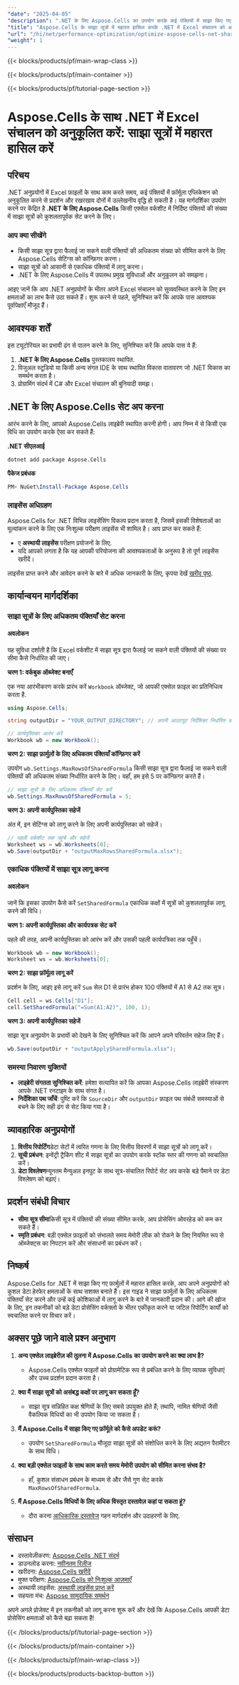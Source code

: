 ```yaml
---
"date": "2025-04-05"
"description": ".NET के लिए Aspose.Cells का उपयोग करके कई पंक्तियों में साझा किए गए फ़ॉर्मूले को कुशलतापूर्वक सेट करना सीखें। अपने Excel संचालन के प्रदर्शन और रख-रखाव को बढ़ाएँ।"
"title": "Aspose.Cells के साझा सूत्रों में महारत हासिल करके .NET में Excel संचालन को अनुकूलित करें"
"url": "/hi/net/performance-optimization/optimize-aspose-cells-net-shared-formulas/"
"weight": 1
---
```


{{< blocks/products/pf/main-wrap-class >}}

{{< blocks/products/pf/main-container >}}

{{< blocks/products/pf/tutorial-page-section >}}


# Aspose.Cells के साथ .NET में Excel संचालन को अनुकूलित करें: साझा सूत्रों में महारत हासिल करें

## परिचय

.NET अनुप्रयोगों में Excel फ़ाइलों के साथ काम करते समय, कई पंक्तियों में फ़ॉर्मूला एप्लिकेशन को अनुकूलित करने से प्रदर्शन और रखरखाव दोनों में उल्लेखनीय वृद्धि हो सकती है। यह मार्गदर्शिका उपयोग करने पर केंद्रित है **.NET के लिए Aspose.Cells** किसी एक्सेल वर्कशीट में निर्दिष्ट पंक्तियों की संख्या में साझा सूत्रों को कुशलतापूर्वक सेट करने के लिए।

### आप क्या सीखेंगे
- किसी साझा सूत्र द्वारा फैलाई जा सकने वाली पंक्तियों की अधिकतम संख्या को सीमित करने के लिए Aspose.Cells सेटिंग्स को कॉन्फ़िगर करना।
- साझा सूत्रों को आसानी से एकाधिक पंक्तियों में लागू करना।
- .NET के लिए Aspose.Cells में उपलब्ध प्रमुख सुविधाओं और अनुकूलन को समझना।

आइए जानें कि आप .NET अनुप्रयोगों के भीतर अपने Excel संचालन को सुव्यवस्थित करने के लिए इन क्षमताओं का लाभ कैसे उठा सकते हैं। शुरू करने से पहले, सुनिश्चित करें कि आपके पास आवश्यक पूर्वापेक्षाएँ मौजूद हैं।

## आवश्यक शर्तें

इस ट्यूटोरियल का प्रभावी ढंग से पालन करने के लिए, सुनिश्चित करें कि आपके पास ये हैं:
1. **.NET के लिए Aspose.Cells** पुस्तकालय स्थापित.
2. विजुअल स्टूडियो या किसी अन्य संगत IDE के साथ स्थापित विकास वातावरण जो .NET विकास का समर्थन करता है।
3. प्रोग्रामिंग संदर्भ में C# और Excel संचालन की बुनियादी समझ।

## .NET के लिए Aspose.Cells सेट अप करना

आरंभ करने के लिए, आपको Aspose.Cells लाइब्रेरी स्थापित करनी होगी। आप निम्न में से किसी एक विधि का उपयोग करके ऐसा कर सकते हैं:

**.NET सीएलआई**
```bash
dotnet add package Aspose.Cells
```

**पैकेज प्रबंधक**
```powershell
PM> NuGet\Install-Package Aspose.Cells
```

### लाइसेंस अधिग्रहण

Aspose.Cells for .NET विभिन्न लाइसेंसिंग विकल्प प्रदान करता है, जिसमें इसकी विशेषताओं का मूल्यांकन करने के लिए एक निःशुल्क परीक्षण लाइसेंस भी शामिल है। आप प्राप्त कर सकते हैं:
- ए **अस्थायी लाइसेंस** परीक्षण प्रयोजनों के लिए.
- यदि आपको लगता है कि यह आपकी परियोजना की आवश्यकताओं के अनुरूप है तो पूर्ण लाइसेंस खरीदें।

लाइसेंस प्राप्त करने और आवेदन करने के बारे में अधिक जानकारी के लिए, कृपया देखें [खरीद पृष्ठ](https://purchase.aspose.com/buy).

## कार्यान्वयन मार्गदर्शिका

### साझा सूत्रों के लिए अधिकतम पंक्तियाँ सेट करना

#### अवलोकन
यह सुविधा दर्शाती है कि Excel वर्कशीट में साझा सूत्र द्वारा फैलाई जा सकने वाली पंक्तियों की संख्या पर सीमा कैसे निर्धारित की जाए।

**चरण 1: वर्कबुक ऑब्जेक्ट बनाएँ**

एक नया आरंभीकरण करके प्रारंभ करें `Workbook` ऑब्जेक्ट, जो आपकी एक्सेल फ़ाइल का प्रतिनिधित्व करता है.

```csharp
using Aspose.Cells;

string outputDir = "YOUR_OUTPUT_DIRECTORY"; // अपनी आउटपुट निर्देशिका निर्धारित करें

// कार्यपुस्तिका आरंभ करें
Workbook wb = new Workbook();
```

**चरण 2: साझा फ़ार्मुलों के लिए अधिकतम पंक्तियाँ कॉन्फ़िगर करें**

उपयोग `wb.Settings.MaxRowsOfSharedFormula` किसी साझा सूत्र द्वारा फैलाई जा सकने वाली पंक्तियों की अधिकतम संख्या निर्धारित करने के लिए। यहाँ, हम इसे 5 पर कॉन्फ़िगर करते हैं।

```csharp
// साझा सूत्रों के लिए अधिकतम पंक्तियाँ सेट करें
wb.Settings.MaxRowsOfSharedFormula = 5;
```

**चरण 3: अपनी कार्यपुस्तिका सहेजें**

अंत में, इन सेटिंग्स को लागू करने के लिए अपनी कार्यपुस्तिका को सहेजें।

```csharp
// पहली वर्कशीट तक पहुंचें और सहेजें
Worksheet ws = wb.Worksheets[0];
wb.Save(outputDir + "outputMaxRowsSharedFormula.xlsx");
```

### एकाधिक पंक्तियों में साझा सूत्र लागू करना

#### अवलोकन
जानें कि इसका उपयोग कैसे करें `SetSharedFormula` एकाधिक कक्षों में सूत्रों को कुशलतापूर्वक लागू करने की विधि।

**चरण 1: अपनी कार्यपुस्तिका और कार्यपत्रक सेट करें**

पहले की तरह, अपनी कार्यपुस्तिका को आरंभ करें और उसकी पहली कार्यपत्रिका तक पहुँचें।

```csharp
Workbook wb = new Workbook();
Worksheet ws = wb.Worksheets[0];
```

**चरण 2: साझा फ़ॉर्मूला लागू करें**

प्रदर्शन के लिए, आइए इसे लागू करें `Sum` सेल D1 से प्रारंभ होकर 100 पंक्तियों में A1 से A2 तक सूत्र।

```csharp
Cell cell = ws.Cells["D1"];
cell.SetSharedFormula("=Sum(A1:A2)", 100, 1);
```

**चरण 3: अपनी कार्यपुस्तिका सहेजें**

साझा सूत्र अनुप्रयोग के प्रभावों को देखने के लिए सुनिश्चित करें कि आपने अपने परिवर्तन सहेज लिए हैं।

```csharp
wb.Save(outputDir + "outputApplySharedFormula.xlsx");
```

### समस्या निवारण युक्तियों
- **लाइब्रेरी संगतता सुनिश्चित करें**: हमेशा सत्यापित करें कि आपका Aspose.Cells लाइब्रेरी संस्करण आपके .NET रनटाइम के साथ संगत है।
- **निर्देशिका पथ जाँचें**: पुष्टि करें कि `SourceDir` और `outputDir` फ़ाइल पथ संबंधी समस्याओं से बचने के लिए सही ढंग से सेट किया गया है।

## व्यावहारिक अनुप्रयोगों

1. **वित्तीय रिपोर्टिंग**डेटा सेटों में त्वरित गणना के लिए वित्तीय विवरणों में साझा सूत्रों को लागू करें।
2. **सूची प्रबंधन**: इन्वेंट्री ट्रैकिंग शीट में साझा सूत्रों का उपयोग करके स्टॉक स्तर की गणना को स्वचालित करें।
3. **डेटा विश्लेषण**न्यूनतम मैन्युअल इनपुट के साथ सूत्र-संचालित रिपोर्ट सेट अप करके बड़े पैमाने पर डेटा विश्लेषण को बढ़ाएं।

## प्रदर्शन संबंधी विचार
- **सीमा सूत्र सीमा**किसी सूत्र में पंक्तियों की संख्या सीमित करके, आप प्रोसेसिंग ओवरहेड को कम कर सकते हैं।
- **स्मृति प्रबंधन**: बड़ी एक्सेल फ़ाइलों को संभालते समय मेमोरी लीक को रोकने के लिए नियमित रूप से ऑब्जेक्ट्स का निपटान करें और संसाधनों का प्रबंधन करें।

## निष्कर्ष

Aspose.Cells for .NET में साझा किए गए फ़ार्मुलों में महारत हासिल करके, आप अपने अनुप्रयोगों को कुशल डेटा हेरफेर क्षमताओं के साथ सशक्त बनाते हैं। इस गाइड ने साझा फ़ार्मुलों के लिए अधिकतम पंक्तियाँ सेट करने और उन्हें कई कोशिकाओं में लागू करने के बारे में जानकारी प्रदान की। आगे की खोज के लिए, इन तकनीकों को बड़े डेटा प्रोसेसिंग वर्कफ़्लो के भीतर एकीकृत करने या जटिल रिपोर्टिंग कार्यों को स्वचालित करने पर विचार करें।

## अक्सर पूछे जाने वाले प्रश्न अनुभाग

1. **अन्य एक्सेल लाइब्रेरीज़ की तुलना में Aspose.Cells का उपयोग करने का क्या लाभ है?**
   - Aspose.Cells एक्सेल फाइलों को प्रोग्रामेटिक रूप से प्रबंधित करने के लिए व्यापक सुविधाएं और उच्च प्रदर्शन प्रदान करता है।

2. **क्या मैं साझा सूत्रों को असंबद्ध कक्षों पर लागू कर सकता हूँ?**
   - साझा सूत्र सन्निहित कक्ष श्रेणियों के लिए सबसे उपयुक्त होते हैं; तथापि, नामित श्रेणियों जैसी वैकल्पिक विधियों का भी उपयोग किया जा सकता है।

3. **मैं Aspose.Cells में साझा किए गए फ़ॉर्मूले को कैसे अपडेट करूं?**
   - उपयोग `SetSharedFormula` मौजूदा साझा सूत्रों को संशोधित करने के लिए अद्यतन पैरामीटर के साथ विधि।

4. **क्या बड़ी एक्सेल फाइलों के साथ काम करते समय मेमोरी उपयोग को सीमित करना संभव है?**
   - हाँ, कुशल संसाधन प्रबंधन के माध्यम से और जैसे गुण सेट करके `MaxRowsOfSharedFormula`.

5. **मैं Aspose.Cells विधियों के लिए अधिक विस्तृत दस्तावेज़ कहां पा सकता हूं?**
   - दौरा करना [आधिकारिक दस्तावेज](https://reference.aspose.com/cells/net/) गहन मार्गदर्शन और उदाहरणों के लिए.

## संसाधन
- दस्तावेज़ीकरण: [Aspose.Cells .NET संदर्भ](https://reference.aspose.com/cells/net/)
- डाउनलोड करना: [नवीनतम रिलीज](https://releases.aspose.com/cells/net/)
- खरीदना: [Aspose.Cells खरीदें](https://purchase.aspose.com/buy)
- मुफ्त परीक्षण: [Aspose.Cells को निःशुल्क आज़माएँ](https://releases.aspose.com/cells/net/)
- अस्थायी लाइसेंस: [अस्थायी लाइसेंस प्राप्त करें](https://purchase.aspose.com/temporary-license/)
- सहयता मंच: [Aspose सामुदायिक समर्थन](https://forum.aspose.com/c/cells/9)

अपने अगले प्रोजेक्ट में इन तकनीकों को लागू करना शुरू करें और देखें कि Aspose.Cells आपकी डेटा प्रोसेसिंग क्षमताओं को कैसे बढ़ा सकता है!


{{< /blocks/products/pf/tutorial-page-section >}}

{{< /blocks/products/pf/main-container >}}

{{< /blocks/products/pf/main-wrap-class >}}

{{< blocks/products/products-backtop-button >}}